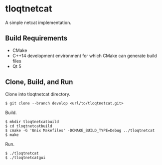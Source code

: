 # tloqtnetcat

A simple netcat implementation.

## Build Requirements

* CMake
* C++14 development environment for which CMake can generate build files
* Qt 5

## Clone, Build, and Run

Clone into tloqtnetcat directory.

```
$ git clone --branch develop <url/to/tloqtnetcat.git>
```

Build.

```
$ mkdir tloqtnetcatbuild
$ cd tloqtnetcatbuild
$ cmake -G 'Unix Makefiles' -DCMAKE_BUILD_TYPE=Debug ../tloqtnetcat
$ make
```

Run.

```
$ ./tloqtnetcat
$ ./tloqtnetcatgui
```
